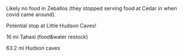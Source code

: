 Likely no food in Zeballos (they stopped serving food at Cedar in when covid came around).

Potential stop at Little Hudson Caves!

16 mi Tahasi (food&water restock)

63.2 mi Hudson caves
